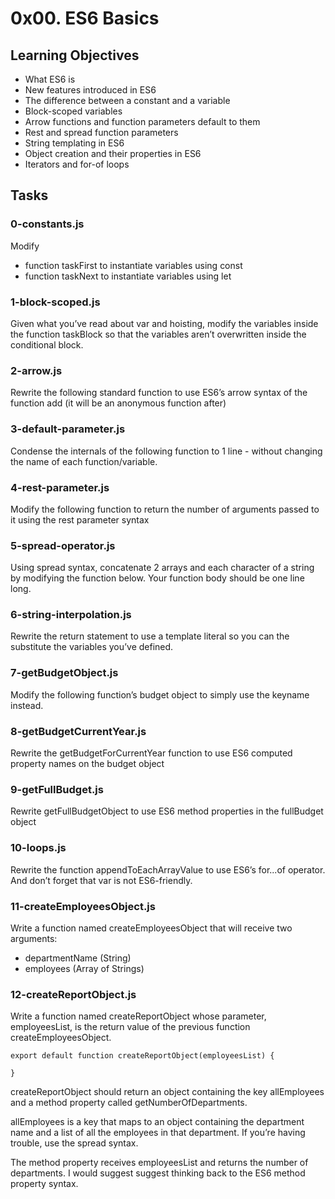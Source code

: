 # 0x00. ES6 Basics

## Learning Objectives

- What ES6 is
- New features introduced in ES6
- The difference between a constant and a variable
- Block-scoped variables
- Arrow functions and function parameters default to them
- Rest and spread function parameters
- String templating in ES6
- Object creation and their properties in ES6
- Iterators and for-of loops

## Tasks

### 0-constants.js

Modify

- function taskFirst to instantiate variables using const
- function taskNext to instantiate variables using let

### 1-block-scoped.js

Given what you’ve read about var and hoisting, modify the variables inside the function taskBlock so that the variables aren’t overwritten inside the conditional block.


### 2-arrow.js

Rewrite the following standard function to use ES6’s arrow syntax of the function add (it will be an anonymous function after)

### 3-default-parameter.js

Condense the internals of the following function to 1 line - without changing the name of each function/variable.

### 4-rest-parameter.js

Modify the following function to return the number of arguments passed to it using the rest parameter syntax

### 5-spread-operator.js

Using spread syntax, concatenate 2 arrays and each character of a string by modifying the function below. Your function body should be one line long.

### 6-string-interpolation.js

Rewrite the return statement to use a template literal so you can the substitute the variables you’ve defined.


### 7-getBudgetObject.js

Modify the following function’s budget object to simply use the keyname instead.

### 8-getBudgetCurrentYear.js

Rewrite the getBudgetForCurrentYear function to use ES6 computed property names on the budget object

### 9-getFullBudget.js

Rewrite getFullBudgetObject to use ES6 method properties in the fullBudget object

### 10-loops.js

Rewrite the function appendToEachArrayValue to use ES6’s for...of operator. And don’t forget that var is not ES6-friendly.

### 11-createEmployeesObject.js

Write a function named createEmployeesObject that will receive two arguments:

- departmentName (String)
- employees (Array of Strings)

### 12-createReportObject.js

Write a function named createReportObject whose parameter, employeesList, is the return value of the previous function createEmployeesObject.

	export default function createReportObject(employeesList) {
	
	}
createReportObject should return an object containing the key allEmployees and a method property called getNumberOfDepartments.

allEmployees is a key that maps to an object containing the department name and a list of all the employees in that department. If you’re having trouble, use the spread syntax.

The method property receives employeesList and returns the number of departments. I would suggest suggest thinking back to the ES6 method property syntax.


